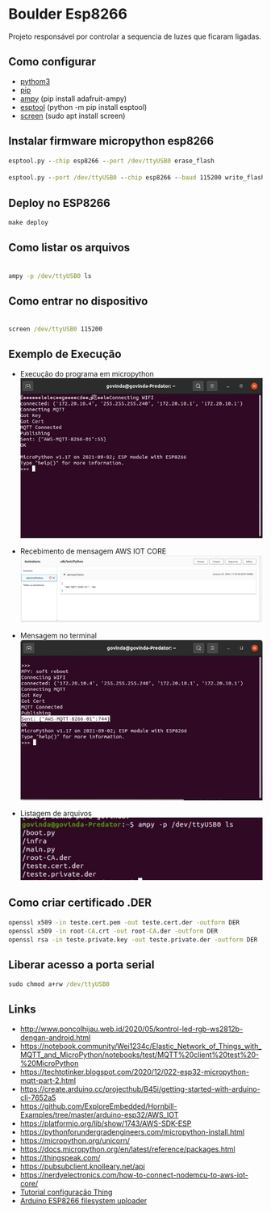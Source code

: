 # Boulder Esp8266

Projeto responsável por controlar a sequencia de luzes que ficaram ligadas.

## Como configurar

* [pythom3](https://linuxize.com/post/how-to-install-python-3-9-on-ubuntu-20-04/)
* [pip](https://linuxize.com/post/how-to-install-pip-on-ubuntu-20.04/)
* [ampy](https://learn.adafruit.com/micropython-basics-load-files-and-run-code/install-ampy) (pip install adafruit-ampy)
* [esptool](https://micropython.org/download/esp8266/) (python -m pip install esptool)
* [screen](/...) (sudo apt install screen)

##  Instalar firmware micropython esp8266

```cmd
esptool.py --chip esp8266 --port /dev/ttyUSB0 erase_flash

esptool.py --port /dev/ttyUSB0 --chip esp8266 --baud 115200 write_flash --flash_size=detect -fm dout 0 esp8266-20210902-v1.17.bin
```

## Deploy no ESP8266

```cmd
make deploy
```

## Como listar os arquivos

```cmd

ampy -p /dev/ttyUSB0 ls

```

##  Como entrar no dispositivo

```cmd

screen /dev/ttyUSB0 115200

```

## Exemplo de Execução

- Execução do programa em micropython
![Execução do programa em micropython](/docs/img/exemplo-execucao.jpeg?raw=true "Execução do programa em micropython")

- Recebimento de mensagem AWS IOT CORE
![Recebimento de mensagem AWS IOT CORE](/docs/img/exemplo-recebimento-mgs-aws.jpeg?raw=true "Recebimento de mensagem AWS IOT CORE")

- Mensagem no terminal
![Mensagem no terminal](/docs/img/informativo-de-msg.jpeg?raw=true "Mensagem no terminal")

- Listagem de arquivos
![Listagem de arquivos](/docs/img/ls-no-esp.jpeg?raw=true "Listagem de arquivos")

## Como criar certificado .DER

```cmd
openssl x509 -in teste.cert.pem -out teste.cert.der -outform DER
openssl x509 -in root-CA.crt -out root-CA.der -outform DER
openssl rsa -in teste.private.key -out teste.private.der -outform DER
```

## Liberar acesso a porta serial

```cmd
sudo chmod a+rw /dev/ttyUSB0 
```

## Links

* http://www.poncolhijau.web.id/2020/05/kontrol-led-rgb-ws2812b-dengan-android.html
* https://notebook.community/Wei1234c/Elastic_Network_of_Things_with_MQTT_and_MicroPython/notebooks/test/MQTT%20client%20test%20-%20MicroPython
* https://techtotinker.blogspot.com/2020/12/022-esp32-micropython-mqtt-part-2.html
* https://create.arduino.cc/projecthub/B45i/getting-started-with-arduino-cli-7652a5
* https://github.com/ExploreEmbedded/Hornbill-Examples/tree/master/arduino-esp32/AWS_IOT
* https://platformio.org/lib/show/1743/AWS-SDK-ESP
* https://pythonforundergradengineers.com/micropython-install.html
* https://micropython.org/unicorn/
* https://docs.micropython.org/en/latest/reference/packages.html
* https://thingspeak.com/
* https://pubsubclient.knolleary.net/api
* https://nerdyelectronics.com/how-to-connect-nodemcu-to-aws-iot-core/
* [Tutorial configuração Thing](https://www.youtube.com/watch?v=28FS2qix2u4&ab_channel=ElectronicsInnovation)
* [Arduino ESP8266 filesystem uploader](https://github.com/esp8266/arduino-esp8266fs-plugin)
